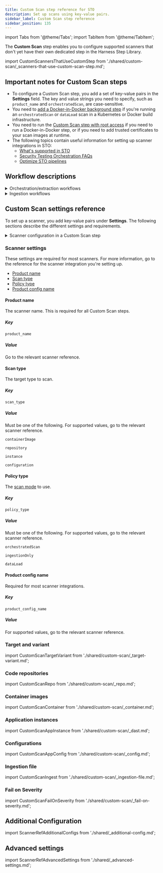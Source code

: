 ```yaml
---
title: Custom Scan step reference for STO
description: Set up scans using key-value pairs.
sidebar_label: Custom Scan step reference
sidebar_position: 135
---
```


import Tabs from '@theme/Tabs';
import TabItem from '@theme/TabItem';

The **Custom Scan** step enables you to configure supported scanners that don't yet have their own dedicated step in the Harness Step Library.

import CustomScannersThatUseCustomStep from './shared/custom-scan/_scanners-that-use-custom-scan-step.md';

<CustomScannersThatUseCustomStep />

## Important notes for Custom Scan steps

- To configure a Custom Scan step, you add a set of key-value pairs in the **Settings** field. The key and value strings you need to specify, such as `product_name` and `orchestratedScan`, are case-sensitive. 
- You need to [add a Docker-in-Docker background step](/docs/security-testing-orchestration/sto-techref-category/security-step-settings-reference#docker-in-docker-requirements-for-sto) if you're running an `orchestratedScan` or `dataLoad` scan in a Kubernetes or Docker build infrastructure. 
- You need to run the [Custom Scan step with root access](/docs/security-testing-orchestration/sto-techref-category/security-step-settings-reference#root-access-requirements-for-sto) if you need to run a Docker-in-Docker step, or if you need to add trusted certificates to your scan images at runtime. 
- The following topics contain useful information for setting up scanner integrations in STO:
  - [What's supported in STO](/docs/security-testing-orchestration/whats-supported)
  - [Security Testing Orchestration FAQs](/docs/faqs/security-testing-orchestration)
  - [Optimize STO pipelines](/docs/security-testing-orchestration/use-sto/set-up-sto-pipelines/optimize-sto-pipelines)

## Workflow descriptions

<details>
<summary>Orchestration/extraction workflows</summary>

import CustomScanWorkflowRepo from './shared/custom-scan/_workflow.md';

<CustomScanWorkflowRepo />

</details>

<details>
<summary>Ingestion workflows</summary>

import CustomScanWorkflowIngest from './shared/custom-scan/_workflow-ingest-only.md';

<CustomScanWorkflowIngest />

</details>

## Custom Scan settings reference

To set up a scanner, you add key-value pairs under **Settings**. The following sections describe the different settings and requirements.

<details>

<summary>Scanner configuration in a Custom Scan step</summary>

<Tabs>
<TabItem value="Visual" label="Visual editor" default>

<DocImage path={require('./static/custom-scan-settings-in-visual-editor.png')} width="50%" height="50%" title="Add shared path for scan results" /> 


</TabItem>
<TabItem value="YAML" label="YAML editor">

``` yaml
- step:
    type: Security
    name: custom_scan_xray
    identifier: custom_scan_xray
    spec:
      privileged: true
      settings:
        policy_type: ingestionOnly
        scan_type: containerImage
        product_name: xray
        product_config_name: default
        target_name: YOUR_REPO/YOUR_IMAGE
        target_variant: YOUR_TAG
        ingestion_file: /shared/scan_results/xray2.json
```

</TabItem>
</Tabs>

</details>


### Scanner settings

These settings are required for most scanners. For more information, go to the reference for the scanner integration you're setting up.

- [Product name](#product-name)
- [Scan type](#scan-type)
- [Policy type](#policy-type)
- [Product config name](#product-config-name)

<CustomScannersThatUseCustomStep />

#### Product name

The scanner name. This is required for all Custom Scan steps. 

##### Key
```
product_name
```

##### Value

Go to the relevant scanner reference.

#### Scan type

The target type to scan. 

##### Key
```
scan_type
```

##### Value

Must be one of the following. For supported values, go to the relevant scanner reference.

```
containerImage
```
```
repository
```
```
instance
```
```
configuration
```

#### Policy type

The [scan mode](/docs/security-testing-orchestration/use-sto/orchestrate-and-ingest/sto-workflows-overview) to use. 

##### Key
```
policy_type
```

##### Value

Must be one of the following. For supported values, go to the relevant scanner reference.

```
orchestratedScan
```
```
ingestionOnly
```
```
dataLoad
```

#### Product config name

Required for most scanner integrations. 

##### Key
```
product_config_name
```

##### Value

For supported values, go to the relevant scanner reference.


### Target and variant

import CustomScanTargetVariant from './shared/custom-scan/_target-variant.md';

<CustomScanTargetVariant />

### Code repositories 

import CustomScanRepo from './shared/custom-scan/_repo.md';

<CustomScanRepo />

### Container images 

import CustomScanContainer from './shared/custom-scan/_container.md';

<CustomScanContainer />

### Application instances 

import CustomScanAppInstance from './shared/custom-scan/_dast.md';

<CustomScanAppInstance />

### Configurations 

import CustomScanAppConfig from './shared/custom-scan/_config.md';

<CustomScanAppConfig />

### Ingestion file

import CustomScanIngest from './shared/custom-scan/_ingestion-file.md';

<CustomScanIngest />

### Fail on Severity

import CustomScanFailOnSeverity from './shared/custom-scan/_fail-on-severity.md';

<CustomScanFailOnSeverity />


## Additional Configuration

import ScannerRefAdditionalConfigs from './shared/_additional-config.md';

<ScannerRefAdditionalConfigs />


## Advanced settings

import ScannerRefAdvancedSettings from './shared/_advanced-settings.md';

<ScannerRefAdvancedSettings />

